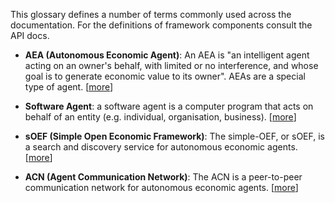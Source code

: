 This glossary defines a number of terms commonly used across the documentation. For the definitions of framework components consult the API docs.

* **AEA (Autonomous Economic Agent)**: An AEA is "an intelligent agent acting on an owner's behalf, with limited or no interference, and whose goal is to generate economic value to its owner". AEAs are a special type of agent. [<a href="../index">more</a>]

* **Software Agent**: a software agent is a computer program that acts on behalf of an entity (e.g. individual, organisation, business). [<a href="https://en.wikipedia.org/wiki/Software_agent" target="_blank">more</a>]

* **sOEF (Simple Open Economic Framework)**: The simple-OEF, or sOEF, is a search and discovery service for autonomous economic agents. [<a href="../simple-oef">more</a>]

* **ACN (Agent Communication Network)**: The ACN is a peer-to-peer communication network for autonomous economic agents. [<a href="../acn">more</a>]